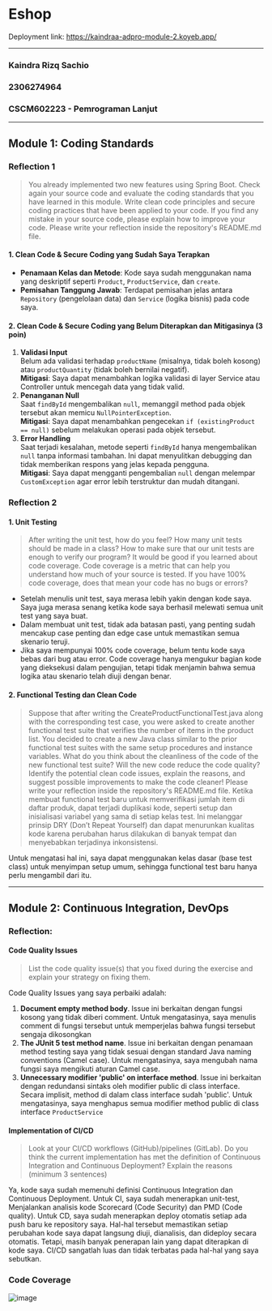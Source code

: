 # Eshop
Deployment link: https://kaindraa-adpro-module-2.koyeb.app/

---
### Kaindra Rizq Sachio
### 2306274964   
### CSCM602223 - Pemrograman Lanjut

---
## Module 1: Coding Standards
### Reflection 1
> You already implemented two new features using Spring Boot. Check again your source code and evaluate the coding standards that you have learned in this module. Write clean code principles and secure coding practices that have been applied to your code.  If you find any mistake in your source code, please explain how to improve your code. Please write your reflection inside the repository's README.md file.

#### 1. Clean Code & Secure Coding yang Sudah Saya Terapkan
- **Penamaan Kelas dan Metode**: Kode saya sudah menggunakan nama yang deskriptif seperti `Product`, `ProductService`, dan `create`.
- **Pemisahan Tanggung Jawab**: Terdapat pemisahan jelas antara `Repository` (pengelolaan data) dan `Service` (logika bisnis) pada code saya.

#### 2. Clean Code & Secure Coding yang Belum Diterapkan dan Mitigasinya (3 poin)
1. **Validasi Input**  
   Belum ada validasi terhadap `productName` (misalnya, tidak boleh kosong) atau `productQuantity` (tidak boleh bernilai negatif).  
   **Mitigasi**: Saya dapat menambahkan logika validasi di layer Service atau Controller untuk mencegah data yang tidak valid.
2. **Penanganan Null**  
   Saat `findById` mengembalikan `null`, memanggil method pada objek tersebut akan memicu `NullPointerException`.  
   **Mitigasi**: Saya dapat menambahkan pengecekan `if (existingProduct == null)` sebelum melakukan operasi pada objek tersebut.
3. **Error Handling**  
   Saat terjadi kesalahan, metode seperti `findById` hanya mengembalikan `null` tanpa informasi tambahan. Ini dapat menyulitkan debugging dan tidak memberikan respons yang jelas kepada pengguna.  
   **Mitigasi**: Saya dapat mengganti pengembalian `null` dengan melempar `CustomException` agar error lebih terstruktur dan mudah ditangani.

### Reflection 2

#### 1. Unit Testing
> After writing the unit test, how do you feel? How many unit tests should be made in a class? How to make sure that our unit tests are enough to verify our program? It would be good if you learned about code coverage. Code coverage is a metric that can help you understand how much of your source is tested. If you have 100% code coverage, does that mean your code has no bugs or errors?
- Setelah menulis unit test, saya merasa lebih yakin dengan kode saya. Saya juga merasa senang ketika kode saya berhasil melewati semua unit test yang saya buat.
- Dalam membuat unit test, tidak ada batasan pasti, yang penting sudah mencakup case penting dan edge case untuk memastikan semua skenario teruji.
- Jika saya mempunyai 100% code coverage, belum tentu kode saya bebas dari bug atau error. Code coverage hanya mengukur bagian kode yang dieksekusi dalam pengujian, tetapi tidak menjamin bahwa semua logika atau skenario telah diuji dengan benar.

#### 2. Functional Testing dan Clean Code
> Suppose that after writing the CreateProductFunctionalTest.java along with the corresponding test case, you were asked to create another functional test suite that verifies the number of items in the product list. You decided to create a new Java class similar to the prior functional test suites with the same setup procedures and instance variables.
What do you think about the cleanliness of the code of the new functional test suite? Will the new code reduce the code quality? Identify the potential clean code issues, explain the reasons, and suggest possible improvements to make the code cleaner! Please write your reflection inside the repository's README.md file.
Ketika membuat functional test baru untuk memverifikasi jumlah item di daftar produk, dapat terjadi duplikasi kode, seperti setup dan inisialisasi variabel yang sama di setiap kelas test. Ini melanggar prinsip DRY (Don’t Repeat Yourself) dan dapat menurunkan kualitas kode karena perubahan harus dilakukan di banyak tempat dan menyebabkan terjadinya inkonsistensi.

Untuk mengatasi hal ini, saya dapat menggunakan kelas dasar (base test class) untuk menyimpan setup umum, sehingga functional test baru hanya perlu mengambil dari itu.

---
## Module 2: Continuous Integration, DevOps

### Reflection:

#### Code Quality Issues
> List the code quality issue(s) that you fixed during the exercise and explain your strategy on fixing them.

Code Quality Issues yang saya perbaiki adalah:
1. **Document empty method body**. Issue ini berkaitan dengan fungsi kosong yang tidak diberi comment. Untuk mengatasinya, saya menulis comment di fungsi tersebut untuk memperjelas bahwa fungsi tersebut sengaja dikosongkan
2. **The JUnit 5 test method name**. Issue ini berkaitan dengan penamaan method testing saya yang tidak sesuai dengan standard Java naming conventions (Camel case). Untuk mengatasinya, saya mengubah nama fungsi saya mengikuti aturan Camel case.
3. **Unnecessary modifier 'public' on interface method**. Issue ini berkaitan dengan redundansi sintaks oleh modifier public di class interface. Secara implisit, method di dalam class interface sudah 'public'. Untuk mengatasinya, saya menghapus semua modifier method public di class interface ``ProductService``

#### Implementation of CI/CD
> Look at your CI/CD workflows (GitHub)/pipelines (GitLab). Do you think the current implementation has met the definition of Continuous Integration and Continuous Deployment? Explain the reasons (minimum 3 sentences)

Ya, kode saya sudah memenuhi definisi Continuous Integration dan Continuous Deployment. Untuk CI, saya sudah menerapkan unit-test, Menjalankan analisis kode Scorecard (Code Security) dan PMD (Code quality). Untuk CD, saya sudah menerapkan deploy otomatis setiap ada push baru ke repository saya. Hal-hal tersebut memastikan setiap perubahan kode saya dapat langsung diuji, dianalisis, dan dideploy secara otomatis.
Tetapi, masih banyak penerapan lain yang dapat diterapkan di kode saya. CI/CD sangatlah luas dan tidak terbatas pada hal-hal yang saya sebutkan.

### Code Coverage
![image](https://github.com/user-attachments/assets/40b77fbc-f767-4c82-a81b-4f85a60294e6)



